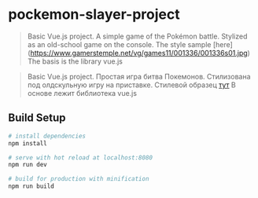 # pockemon-slayer-project

> Basic Vue.js project. A simple game of the Pokémon battle. Stylized as an old-school game on the console. The style sample [here] (https://www.gamerstemple.net/vg/games11/001336/001336s01.jpg)
The basis is the library vue.js

> Basic Vue.js project. Простая игра битва Покемонов. Стилизована под олдскульную игру на приставке. Стилевой образец [тут](https://www.gamerstemple.net/vg/games11/001336/001336s01.jpg)
В основе лежит библиотека vue.js

## Build Setup

``` bash
# install dependencies
npm install

# serve with hot reload at localhost:8080
npm run dev

# build for production with minification
npm run build
